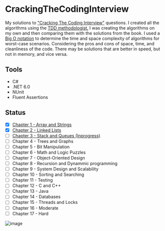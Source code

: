 # CrackingTheCodingInterview
My solutions to <a href="https://www.amazon.pl/Cracking-Coding-Interview-Programming-Questions/dp/0984782850">"Cracking The Coding Interview"</a> questions. I created all the algorithms using the <a href="https://www.guru99.com/test-driven-development.html">TDD methodologist.</a> I was creating the algorithms on my own and then comparing them with the solutions from the book. I used a <a href="https://www.linkedin.com/pulse/big-o-notation-simple-explanation-examples-pamela-lovett/">Big O notation</a> to determine the time and space complexity of algorithms for worst-case scenarios. Considering the pros and cons of space, time, and cleanliness of the code. There may be solutions that are better in speed, but not in memory, and vice versa.

## Tools
 * C#
 * .NET 6.0
 * NUnit
 * Fluent Assertions

## Status
- [x] <a href="https://github.com/KrystianSkwierawski/CrackingTheCodingInterview/tree/main/1.%20Arrays%20and%20Strings">Chapter 1 - Array and Strings</a>
- [x] <a href="https://github.com/KrystianSkwierawski/CrackingTheCodingInterview/tree/main/2.%20Linked%20Lists">Chapter 2 - Linked Lists</a>
- [ ] <a href="https://github.com/KrystianSkwierawski/CrackingTheCodingInterview/tree/main/3.%20Stacks%20and%20Queues">Chapter 3 - Stack and Queues (Inprogress)</a>
- [ ] Chapter 4 - Trees and Graphs
- [ ] Chapter 5 - Bit Manipulation
- [ ] Chapter 6 - Math and Logic Puzzles
- [ ] Chapter 7 - Object-Oriented Design
- [ ] Chapter 8 - Recursion and Dynammic programming
- [ ] Chapter 9 - System Design and Scalability
- [ ] Chapter 10 - Sorting and Searching
- [ ] Chapter 11 - Testing
- [ ] Chapter 12 - C and C++
- [ ] Chapter 13 - Java
- [ ] Chapter 14 - Databases
- [ ] Chapter 15 - Threads and Locks
- [ ] Chapter 16 - Moderate
- [ ] Chapter 17 - Hard 

![image](https://user-images.githubusercontent.com/52860350/159959923-3de5d9e4-a222-4eec-b849-86fbebfb07ff.png)

